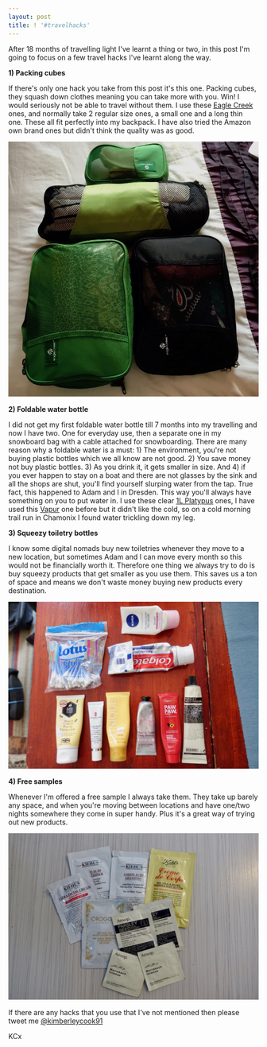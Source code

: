 ```yaml
---
layout: post
title: ! '#travelhacks'
---
```


After 18 months of travelling light I've learnt a thing or two, in this post I'm going to focus on a few travel hacks I've learnt along the way.

**1) Packing cubes**

If there's only one hack you take from this post it's this one. Packing cubes, they squash down clothes meaning you can take more with you. Win! I would seriously not be able to travel without them. I use these [Eagle Creek](https://www.amazon.co.uk/Eagle-Creek-Pack-Cube-Black/dp/B00F9S85CS/ref=sr_1_1?ie=UTF8&qid=1509475368&sr=8-1&keywords=eagle+creek+packing+cube) ones, and normally take 2 regular size ones, a small one and a long thin one. These all fit perfectly into my backpack. I have also tried the Amazon own brand ones but didn't think the quality was as good.

![packing cubes](/images/travel-hacks/packing-cubes.jpg)

**2) Foldable water bottle**

I did not get my first foldable water bottle till 7 months into my travelling and now I have two. One for everyday use, then a separate one in my snowboard bag with a cable attached for snowboarding. There are many reason why a foldable water is a must: 1) The environment, you're not buying plastic bottles which we all know are not good. 2) You save money not buy plastic bottles. 3) As you drink it, it gets smaller in size. And 4) if you ever happen to stay on a boat and there are not glasses by the sink and all the shops are shut, you'll find yourself slurping water from the tap. True fact, this happened to Adam and I in Dresden. This way you'll always have something on you to put water in. I use these clear [1L Platypus](https://www.amazon.co.uk/Platypus-Soft-Push-Pull-Bottle-Waves/dp/B0198Q2090/ref=sr_1_1?ie=UTF8&qid=1509564920&sr=8-1&keywords=platypus%2Bwater%2Bbottle&th=1) ones, I have used this [Vapur](https://www.amazon.co.uk/Vapur-Element-Reusable-Water-Bottle/dp/B007UU6JI0/ref=sr_1_2?s=sports&ie=UTF8&qid=1509564963&sr=1-2&keywords=vapur+water+bottle) one before but it didn't like the cold, so on a cold morning trail run in Chamonix I found water trickling down my leg.

**3) Squeezy toiletry bottles**

I know some digital nomads buy new toiletries whenever they move to a new location, but sometimes Adam and I can move every month so this would not be financially worth it. Therefore one thing we always try to do is buy squeezy products that get smaller as you use them. This saves us a ton of space and means we don't waste money buying new products every destination.

![squeezy bottles](/images/travel-hacks/squeezy-bottles.jpg)

**4) Free samples**

Whenever I'm offered a free sample I always take them. They take up barely any space, and when you're moving between locations and have one/two nights somewhere they come in super handy. Plus it's a great way of trying out new products.

![free samples](/images/travel-hacks/samples.jpg)

If there are any hacks that you use that I've not mentioned then please tweet me [@kimberleycook91](https://twitter.com/kimberleycook91/)

KCx
